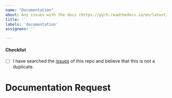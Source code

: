 ```yaml
---
name: "Documentation"
about: Any issues with the docs (https://pyrh.readthedocs.io/en/latest/)?
title: ''
labels: 'documentation'
assignees: ''

---
```


<!--
Thank you for taking the time to find a gap in our documentation. Before you submit
this; let's run through a few quick checks. Please make sure to check off the following
boxes.
-->

<!-- Checked checkbox should look like this: [x] -->
#### Checklist
- [ ] I have searched the [issues](https://github.com/robinhood-unofficial/pyrh/issues) of this repo and believe that this is not a duplicate.

# Documentation Request
<!-- Now feel free to write up your issue️ -->
